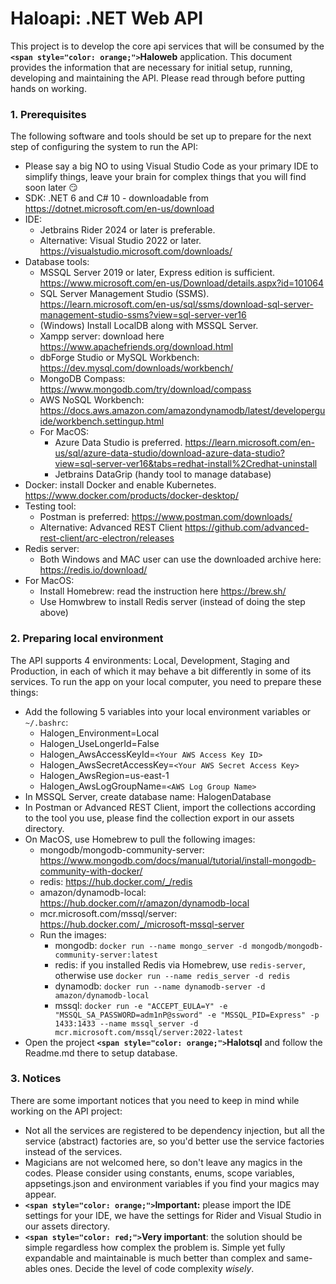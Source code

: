 # Haloapi: .NET Web API

This project is to develop the core api services that will be consumed by the **`<span style="color: orange;">`Haloweb** application. This document provides the information
that are necessary for initial setup, running, developing and maintaining the API. Please read through before putting hands on working.

### 1. Prerequisites

The following software and tools should be set up to prepare for the next step of configuring the system to run the API:

- Please say a big NO to using Visual Studio Code as your primary IDE to simplify things, leave your brain for complex things that you will find soon later 😏
- SDK: .NET 6 and C# 10 - downloadable from https://dotnet.microsoft.com/en-us/download
- IDE:
  - Jetbrains Rider 2024 or later is preferable.
  - Alternative: Visual Studio 2022 or later. https://visualstudio.microsoft.com/downloads/
- Database tools:
  - MSSQL Server 2019 or later, Express edition is sufficient. https://www.microsoft.com/en-us/Download/details.aspx?id=101064
  - SQL Server Management Studio (SSMS). https://learn.microsoft.com/en-us/sql/ssms/download-sql-server-management-studio-ssms?view=sql-server-ver16
  - (Windows) Install LocalDB along with MSSQL Server.
  - Xampp server: download here https://www.apachefriends.org/download.html
  - dbForge Studio or MySQL Workbench: https://dev.mysql.com/downloads/workbench/
  - MongoDB Compass: https://www.mongodb.com/try/download/compass
  - AWS NoSQL Workbench: https://docs.aws.amazon.com/amazondynamodb/latest/developerguide/workbench.settingup.html
  - For MacOS:
    - Azure Data Studio is preferred. https://learn.microsoft.com/en-us/sql/azure-data-studio/download-azure-data-studio?view=sql-server-ver16&tabs=redhat-install%2Credhat-uninstall
    - Jetbrains DataGrip (handy tool to manage database)
- Docker: install Docker and enable Kubernetes. https://www.docker.com/products/docker-desktop/
- Testing tool:
  - Postman is preferred: https://www.postman.com/downloads/
  - Alternative: Advanced REST Client https://github.com/advanced-rest-client/arc-electron/releases
- Redis server:
  - Both Windows and MAC user can use the downloaded archive here: https://redis.io/download/
- For MacOS:
  - Install Homebrew: read the instruction here https://brew.sh/
  - Use Homwbrew to install Redis server (instead of doing the step above)

### 2. Preparing local environment

The API supports 4 environments: Local, Development, Staging and Production, in each of which it may behave a bit differently in some of its services. To run the app on your
local computer, you need to prepare these things:

- Add the following 5 variables into your local environment variables or `~/.bashrc`:
  - Halogen_Environment=Local
  - Halogen_UseLongerId=False
  - Halogen_AwsAccessKeyId=`<Your AWS Access Key ID>`
  - Halogen_AwsSecretAccessKey=`<Your AWS Secret Access Key>`
  - Halogen_AwsRegion=us-east-1
  - Halogen_AwsLogGroupName=`<AWS Log Group Name>`
- In MSSQL Server, create database name: HalogenDatabase
- In Postman or Advanced REST Client, import the collections according to the tool you use, please find the collection export in our assets directory.
- On MacOS, use Homebrew to pull the following images:
  - mongodb/mongodb-community-server: https://www.mongodb.com/docs/manual/tutorial/install-mongodb-community-with-docker/
  - redis: https://hub.docker.com/_/redis
  - amazon/dynamodb-local: https://hub.docker.com/r/amazon/dynamodb-local
  - mcr.microsoft.com/mssql/server: https://hub.docker.com/_/microsoft-mssql-server
  - Run the images:
    - mongodb: `docker run --name mongo_server -d mongodb/mongodb-community-server:latest`
    - redis: if you installed Redis via Homebrew, use `redis-server`, otherwise use `docker run --name redis_server -d redis`
    - dynamodb: `docker run --name dynamodb-server -d amazon/dynamodb-local`
    - mssql: `docker run -e "ACCEPT_EULA=Y" -e "MSSQL_SA_PASSWORD=adm1nP@ssword" -e "MSSQL_PID=Express" -p 1433:1433 --name mssql_server -d mcr.microsoft.com/mssql/server:2022-latest`
- Open the project **`<span style="color: orange;">`Halotsql** and follow the Readme.md there to setup database.

### 3. Notices

There are some important notices that you need to keep in mind while working on the API project:

- Not all the services are registered to be dependency injection, but all the service (abstract) factories are, so you'd better use the service factories instead of the
  services.
- Magicians are not welcomed here, so don't leave any magics in the codes. Please consider using constants, enums, scope variables, appsetings.json and environment variables if
  you find your magics may appear.
- **`<span style="color: orange;">`Important:** please import the IDE settings for your IDE, we have the settings for Rider and Visual Studio in our assets directory.
- **`<span style="color: red;">`Very important**: the solution should be simple regardless how complex the problem is. Simple yet fully expandable and maintainable is
  much better than complex and same-ables ones. Decide the level of code complexity *wisely*.
